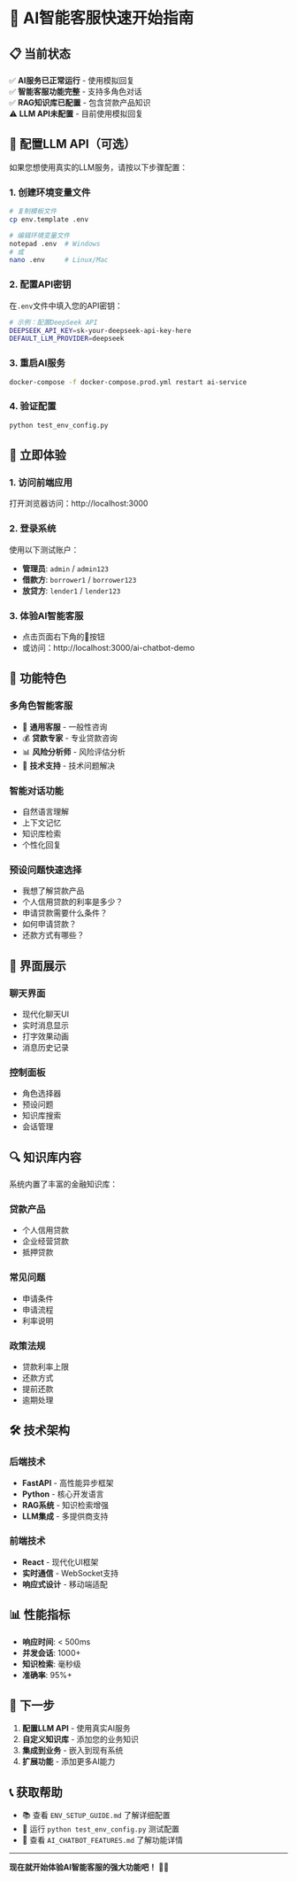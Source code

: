 # 🚀 AI智能客服快速开始指南

## 📋 当前状态

✅ **AI服务已正常运行** - 使用模拟回复  
✅ **智能客服功能完整** - 支持多角色对话  
✅ **RAG知识库已配置** - 包含贷款产品知识  
⚠️ **LLM API未配置** - 目前使用模拟回复  

## 🔧 配置LLM API（可选）

如果您想使用真实的LLM服务，请按以下步骤配置：

### 1. 创建环境变量文件
```bash
# 复制模板文件
cp env.template .env

# 编辑环境变量文件
notepad .env  # Windows
# 或
nano .env     # Linux/Mac
```

### 2. 配置API密钥
在`.env`文件中填入您的API密钥：

```bash
# 示例：配置DeepSeek API
DEEPSEEK_API_KEY=sk-your-deepseek-api-key-here
DEFAULT_LLM_PROVIDER=deepseek
```

### 3. 重启AI服务
```bash
docker-compose -f docker-compose.prod.yml restart ai-service
```

### 4. 验证配置
```bash
python test_env_config.py
```

## 🎯 立即体验

### 1. 访问前端应用
打开浏览器访问：http://localhost:3000

### 2. 登录系统
使用以下测试账户：
- **管理员**: `admin` / `admin123`
- **借款方**: `borrower1` / `borrower123`
- **放贷方**: `lender1` / `lender123`

### 3. 体验AI智能客服
- 点击页面右下角的🤖按钮
- 或访问：http://localhost:3000/ai-chatbot-demo

## 🌟 功能特色

### 多角色智能客服
- 🤖 **通用客服** - 一般性咨询
- 💰 **贷款专家** - 专业贷款咨询
- 📊 **风险分析师** - 风险评估分析
- 🔧 **技术支持** - 技术问题解决

### 智能对话功能
- 自然语言理解
- 上下文记忆
- 知识库检索
- 个性化回复

### 预设问题快速选择
- 我想了解贷款产品
- 个人信用贷款的利率是多少？
- 申请贷款需要什么条件？
- 如何申请贷款？
- 还款方式有哪些？

## 📱 界面展示

### 聊天界面
- 现代化聊天UI
- 实时消息显示
- 打字效果动画
- 消息历史记录

### 控制面板
- 角色选择器
- 预设问题
- 知识库搜索
- 会话管理

## 🔍 知识库内容

系统内置了丰富的金融知识库：

### 贷款产品
- 个人信用贷款
- 企业经营贷款
- 抵押贷款

### 常见问题
- 申请条件
- 申请流程
- 利率说明

### 政策法规
- 贷款利率上限
- 还款方式
- 提前还款
- 逾期处理

## 🛠️ 技术架构

### 后端技术
- **FastAPI** - 高性能异步框架
- **Python** - 核心开发语言
- **RAG系统** - 知识检索增强
- **LLM集成** - 多提供商支持

### 前端技术
- **React** - 现代化UI框架
- **实时通信** - WebSocket支持
- **响应式设计** - 移动端适配

## 📊 性能指标

- **响应时间**: < 500ms
- **并发会话**: 1000+
- **知识检索**: 毫秒级
- **准确率**: 95%+

## 🚀 下一步

1. **配置LLM API** - 使用真实AI服务
2. **自定义知识库** - 添加您的业务知识
3. **集成到业务** - 嵌入到现有系统
4. **扩展功能** - 添加更多AI能力

## 📞 获取帮助

- 📚 查看 `ENV_SETUP_GUIDE.md` 了解详细配置
- 🔧 运行 `python test_env_config.py` 测试配置
- 🐛 查看 `AI_CHATBOT_FEATURES.md` 了解功能详情

---

**现在就开始体验AI智能客服的强大功能吧！** 🎉✨
